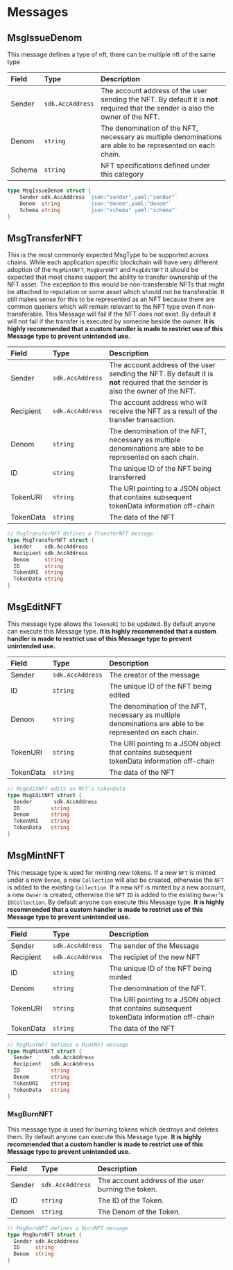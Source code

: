 # Messages

## MsgIssueDenom
This message defines a type of nft, there can be multiple nft of the same type

| **Field** | **Type**         | **Description**                                              |
| :-------- | :--------------- | :----------------------------------------------------------- |
| Sender    | `sdk.AccAddress` | The account address of the user sending the NFT. By default it is __not__ required that the sender is also the owner of the NFT. |
| Denom     | `string`         | The denomination of the NFT, necessary as multiple denominations are able to be represented on each chain. |
| Schema    | `string`         | NFT specifications defined under this category               |
```go
type MsgIssueDenom struct {
	Sender sdk.AccAddress `json:"sender",yaml:"sender"`
	Denom  string         `json:"denom",yaml:"denom"`
	Schema string         `json:"schema" yaml:"schema"`
}
```

## MsgTransferNFT

This is the most commonly expected MsgType to be supported across chains. While each application specific blockchain will have very different adoption of the `MsgMintNFT`, `MsgBurnNFT` and `MsgEditNFT` it should be expected that most chains support the ability to transfer ownership of the NFT asset. The exception to this would be non-transferable NFTs that might be attached to reputation or some asset which should not be transferable. It still makes sense for this to be represented as an NFT because there are common queriers which will remain relevant to the NFT type even if non-transferable. This Message will fail if the NFT does not exist. By default it will not fail if the transfer is executed by someone beside the owner. **It is highly recommended that a custom handler is made to restrict use of this Message type to prevent unintended use.**

| **Field** | **Type**         | **Description**                                                                                               |
|:----------|:-----------------|:--------------------------------------------------------------------------------------------------------------|
| Sender    | `sdk.AccAddress` | The account address of the user sending the NFT. By default it is __not__ required that the sender is also the owner of the NFT. |
| Recipient | `sdk.AccAddress` | The account address who will receive the NFT as a result of the transfer transaction.                         |
| Denom     | `string`         | The denomination of the NFT, necessary as multiple denominations are able to be represented on each chain.    |
| ID        | `string`         | The unique ID of the NFT being transferred                                                                    |
| TokenURI  | `string`         | The URI pointing to a JSON object that contains subsequent tokenData information off-chain                                                                  |
| TokenData | `string`         | The data of the NFT                                                                    |

```go
// MsgTransferNFT defines a TransferNFT message
type MsgTransferNFT struct {
  Sender    sdk.AccAddress
  Recipient sdk.AccAddress
  Denom     string
  ID        string
  TokenURI  string
  TokenData string
}
```

## MsgEditNFT

This message type allows the `TokenURI` to be updated. By default anyone can execute this Message type. **It is highly recommended that a custom handler is made to restrict use of this Message type to prevent unintended use.**

| **Field**   | **Type**         | **Description**                                                                                            |
|:------------|:-----------------|:-----------------------------------------------------------------------------------------------------------|
| Sender       | `sdk.AccAddress` | The creator of the message                                      |
| ID          | `string`         | The unique ID of the NFT being edited                                                                      |
| Denom       | `string`         | The denomination of the NFT, necessary as multiple denominations are able to be represented on each chain. |
| TokenURI    | `string`         | The URI pointing to a JSON object that contains subsequent tokenData information off-chain                   |
| TokenData   | `string`         | The data of the NFT 

```go
// MsgEditNFT edits an NFT's tokenData
type MsgEditNFT struct {
  Sender       sdk.AccAddress
  ID          string
  Denom       string
  TokenURI    string
  TokenData   string
}
```

## MsgMintNFT

This message type is used for minting new tokens. If a new `NFT` is minted under a new `Denom`, a new `Collection` will also be created, otherwise the `NFT` is added to the existing `Collection`. If a new `NFT` is minted by a new account, a new `Owner` is created, otherwise the `NFT` `ID` is added to the existing `Owner`'s `IDCollection`. By default anyone can execute this Message type. **It is highly recommended that a custom handler is made to restrict use of this Message type to prevent unintended use.**

| **Field**   | **Type**         | **Description**                                                                          |
|:------------|:-----------------|:-----------------------------------------------------------------------------------------|
| Sender      | `sdk.AccAddress` | The sender of the Message                                                                |
| Recipient   | `sdk.AccAddress` | The recipiet of the new NFT                                                              |
| ID          | `string`         | The unique ID of the NFT being minted                                                    |
| Denom       | `string`         | The denomination of the NFT.                                                             |
| TokenURI    | `string`         | The URI pointing to a JSON object that contains subsequent tokenData information off-chain |
| TokenData   | `string`         | The data of the NFT 

```go
// MsgMintNFT defines a MintNFT message
type MsgMintNFT struct {
  Sender      sdk.AccAddress
  Recipient   sdk.AccAddress
  ID          string
  Denom       string
  TokenURI    string
  TokenData   string
}
```

### MsgBurnNFT

This message type is used for burning tokens which destroys and deletes them. By default anyone can execute this Message type. **It is highly recommended that a custom handler is made to restrict use of this Message type to prevent unintended use.**


| **Field** | **Type**         | **Description**                                    |
|:----------|:-----------------|:---------------------------------------------------|
| Sender    | `sdk.AccAddress` | The account address of the user burning the token. |
| ID        | `string`         | The ID of the Token.                               |
| Denom     | `string`         | The Denom of the Token.                            |

```go
// MsgBurnNFT defines a BurnNFT message
type MsgBurnNFT struct {
  Sender sdk.AccAddress
  ID     string
  Denom  string
}
```
